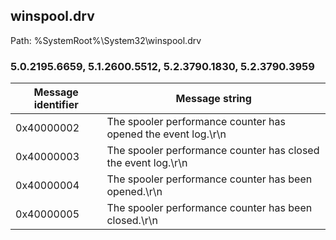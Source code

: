 ## winspool.drv

Path: %SystemRoot%\System32\winspool.drv

### 5.0.2195.6659, 5.1.2600.5512, 5.2.3790.1830, 5.2.3790.3959

Message identifier | Message string
--- | ---
0x40000002 | The spooler performance counter has opened the event log.\r\n
0x40000003 | The spooler performance counter has closed the event log.\r\n
0x40000004 | The spooler performance counter has been opened.\r\n
0x40000005 | The spooler performance counter has been closed.\r\n
